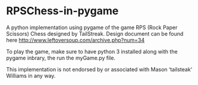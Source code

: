 # RPSChess-in-pygame
A python implementation using pygame of the game RPS (Rock Paper Scissors) Chess designed by TailStreak. 
Design document can be found here http://www.leftoversoup.com/archive.php?num=34

To play the game, make sure to have python 3 installed along with the pygame inbrary, the run the myGame.py file.

This implementation is not endorsed by or associated with Mason ‘tailsteak‘ Williams in any way.
